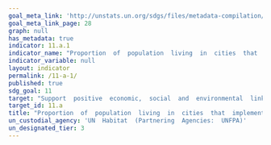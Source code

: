 ```yaml
---
goal_meta_link: 'http://unstats.un.org/sdgs/files/metadata-compilation/Metadata-Goal-11.pdf'
goal_meta_link_page: 28
graph: null
has_metadata: true
indicator: 11.a.1
indicator_name: "Proportion  of  population  living  in  cities  that  implement  urban  and  regional  development  plans  integrating  population  projections  and  resource  needs,  by  size  of  city"
indicator_variable: null
layout: indicator
permalink: /11-a-1/
published: true  
sdg_goal: 11
target: "Support  positive  economic,  social  and  environmental  links  between  urban,  peri-urban  and  rural  areas  by  strengthening  national  and  regional  development  planning."
target_id: 11.a
title: "Proportion  of  population  living  in  cities  that  implement  urban  and  regional  development  plans  integrating  population  projections  and  resource  needs,  by  size  of  city"
un_custodial_agency: 'UN  Habitat  (Partnering  Agencies:  UNFPA)'
un_designated_tier: 3
---
```

